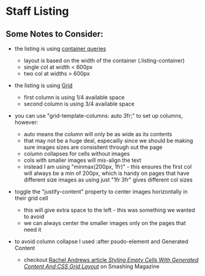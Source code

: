 # Staff Listing 

## Some Notes to Consider:

- the listing is using [container queries](https://developer.mozilla.org/en-US/docs/Web/CSS/CSS_Container_Queries)
    - layout is based on the width of the container (.listing-container)
    - single col at width < 600px
    - two col at widths > 600px

- the listing is using [Grid](https://developer.mozilla.org/en-US/docs/Web/CSS/CSS_Grid_Layout) 
    - first column is using 1/4 available space
    - second column is using 3/4 available space

- you can use "grid-template-columns: auto 3fr;" to set up columns, however:
    - auto means the column will only be as wide as its contents
    - that may not be a huge deal, especailly since we should be making sure images sizes are consisitent through out the page
    - column collapses for cells without images
    - cols with smaller images will mis-align the text
    - instead I am using "minmax(200px, 1fr)" - this ensures the first col will always be a min of 200px, which is handy on pages that have different size images as using just "1fr 3fr" gives different col sizes 

- toggle the "justify-content" property to center images horizontally in their grid cell
    - this will give extra space to the left - this was something we wanted to avoid
    - we can always center the smaller images only on the pages that need it 

- to avoid column collapse I used :after psudo-element and Generated Content 
    - checkout [Rachel Andrews article *Styling Empty Cells With Generated Content And CSS Grid Layout*](https://www.smashingmagazine.com/2018/02/generated-content-grid-layout/) on Smashing Magazine